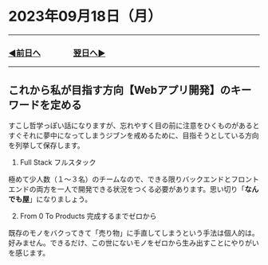 # 2023年09月18日（月）

---

### [◀️前日へ](https://github.com/yuasys/chatty-journal/blob/main/2023/09/2023-09-17.md)&emsp;&emsp;&emsp;&emsp;[翌日へ▶️](https://github.com/yuasys/chatty-journal/blob/main/2023/09/2023-09-19.md)

---

## これから私が目指す方向【Webアプリ開発】のキーワードを定める

すこし哲学っぽい話になりますが、忘れやすく目の前に注意をひくものがあるとすぐそれに夢中になってしまうジブンを戒めるために、目指そうとしている方向を列挙して保存します。  

1. Full Stack フルスタック

極めて少人数（１～３名）のチームなので、できる限りバックエンドとフロントエンドの両方を一人で開発できる状況をつくる必要があります。思い切り「<b>なんでも屋</b>」になりましょう。

2. From 0 To Products 完成するまでゼロから

既存のモノをバクってきて「売り物」に手直してしまうという手法は個人的は。好みません。できるだけ、この世にないモノをゼロから生み出すことにやりがいを感じます。
